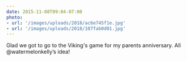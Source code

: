 ```yaml
---
date: 2015-11-08T09:04-07:00
photo:
- url: '/images/uploads/2018/ac6e745f1e.jpg'
- url: '/images/uploads/2018/107fab0d01.jpg'
---
```

Glad we got to go to the Viking's game for my parents anniversary. All @watermelonkelly’s idea!
